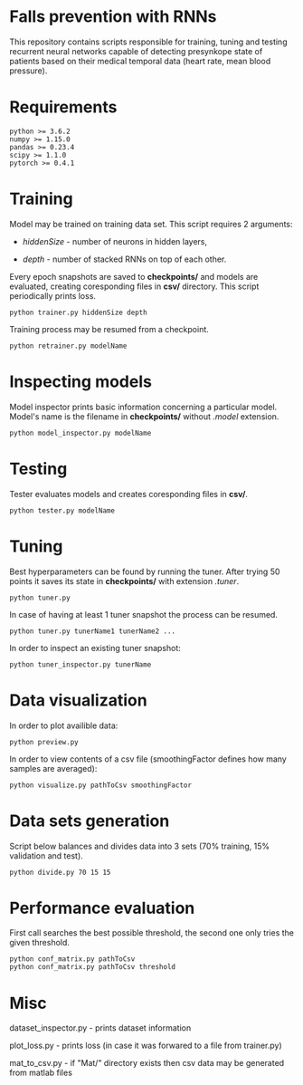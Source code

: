 ﻿# Falls prevention with RNNs

This repository contains scripts responsible for training, tuning and testing recurrent neural networks capable of detecting presynkope state of patients based on their medical temporal data (heart rate, mean blood pressure).

# Requirements
```
python >= 3.6.2
numpy >= 1.15.0
pandas >= 0.23.4
scipy >= 1.1.0
pytorch >= 0.4.1
```

# Training
Model may be trained on training data set. This script requires 2 arguments:

*	*hiddenSize* - number of neurons in hidden layers,

*	*depth* - number of stacked RNNs on top of each other.

Every epoch snapshots are saved to **checkpoints/** and models are evaluated, creating coresponding files in **csv/** directory. This script periodically prints loss.
```
python trainer.py hiddenSize depth
``` 
Training process may be resumed from a checkpoint.
```
python retrainer.py modelName
```

# Inspecting models
Model inspector prints basic information concerning a particular model. Model's name is the filename in **checkpoints/** without *.model* extension.
```
python model_inspector.py modelName
```

# Testing
Tester evaluates models and creates coresponding files in **csv/**.
```
python tester.py modelName
```

# Tuning
Best hyperparameters can be found by running the tuner. After trying 50 points it saves its state in **checkpoints/** with extension *.tuner*.
```
python tuner.py
```
In case of having at least 1 tuner snapshot the process can be resumed.
```
python tuner.py tunerName1 tunerName2 ...
```
In order to inspect an existing tuner snapshot:
```
python tuner_inspector.py tunerName
```

# Data visualization
In order to plot availible data:
```
python preview.py
```
In order to view contents of a csv file (smoothingFactor defines how many samples are averaged):
```
python visualize.py pathToCsv smoothingFactor
```

# Data sets generation
Script below balances and divides data into 3 sets (70% training, 15% validation and test).
```
python divide.py 70 15 15
```

# Performance evaluation
First call searches the best possible threshold, the second one only tries the given threshold.
```
python conf_matrix.py pathToCsv
python conf_matrix.py pathToCsv threshold
```

# Misc
dataset_inspector.py - prints dataset information

plot_loss.py - prints loss (in case it was forwared to a file from trainer.py)

mat_to_csv.py - if "Mat/" directory exists then csv data may be generated from matlab files

